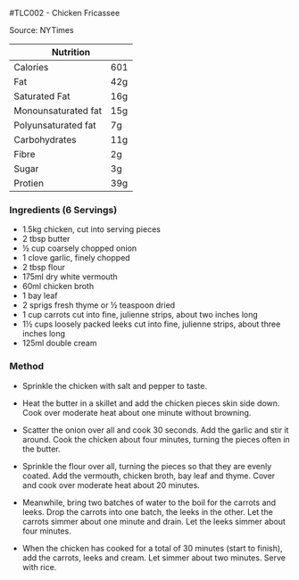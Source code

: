 #TLC002 - Chicken Fricassee

Source: NYTimes

<table class="tg"><thead>
  <tr>
    <th class="tg-0pky" colspan="2"><span style="font-weight:bold">Nutrition</span></th>
  </tr></thead>
<tbody>
  <tr>
    <td class="tg-v7lt">Calories</td>
    <td class="tg-v7lt">601</td>
  </tr>
  <tr>
    <td class="tg-v7lt">Fat</td>
    <td class="tg-v7lt">42g</td>
  </tr>
  <tr>
    <td class="tg-v7lt">Saturated Fat</td>
    <td class="tg-v7lt">16g</td>
  </tr>
  <tr>
    <td class="tg-v7lt">Monounsaturated fat<br></td>
    <td class="tg-v7lt">15g<br></td>
  </tr>
  <tr>
    <td class="tg-bbuu">Polyunsaturated fat<br></td>
    <td class="tg-bbuu">7g<br></td>
  </tr>
  <tr>
    <td class="tg-bbuu">Carbohydrates</td>
    <td class="tg-bbuu">11g</td>
  </tr>
  <tr>
    <td class="tg-bbuu">Fibre</td>
    <td class="tg-bbuu">2g</td>
  </tr>
  <tr>
    <td class="tg-bbuu">Sugar</td>
    <td class="tg-bbuu">3g</td>
  </tr>
  <tr>
    <td class="tg-0lax">Protien</td>
    <td class="tg-0lax">39g</td>
  </tr>
</tbody>
</table>

### Ingredients (6 Servings)
- 1.5kg chicken, cut into serving pieces
- 2 tbsp butter
- ½ cup coarsely chopped onion
- 1 clove garlic, finely chopped
- 2 tbsp flour
- 175ml dry white vermouth
- 60ml chicken broth
- 1 bay leaf
- 2 sprigs fresh thyme or ½ teaspoon dried
- 1 cup carrots cut into fine, julienne strips, about two inches long
- 1½ cups loosely packed leeks cut into fine, julienne strips, about three inches long
- 125ml double cream

### Method
- Sprinkle the chicken with salt and pepper to taste.

- Heat the butter in a skillet and add the chicken pieces skin side down. Cook over moderate heat about one minute without browning.

- Scatter the onion over all and cook 30 seconds. Add the garlic and stir it around. Cook the chicken about four minutes, turning the pieces often in the butter.

- Sprinkle the flour over all, turning the pieces so that they are evenly coated. Add the vermouth, chicken broth, bay leaf and thyme. Cover and cook over moderate heat about 20 minutes.

- Meanwhile, bring two batches of water to the boil for the carrots and leeks. Drop the carrots into one batch, the leeks in the other. Let the carrots simmer about one minute and drain. Let the leeks simmer about four minutes.

- When the chicken has cooked for a total of 30 minutes (start to finish), add the carrots, leeks and cream. Let simmer about two minutes. Serve with rice.
